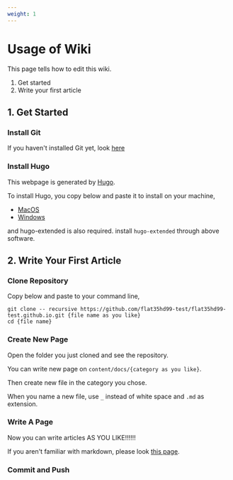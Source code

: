 ```yaml
---
weight: 1
---
```

# Usage of Wiki

This page tells how to edit this wiki.

1. Get started
2. Write your first article

## 1. Get Started

### Install Git  

If you haven't installed Git yet, look [here](https://sample.taru.work/docs/git/)

### Install Hugo 

This webpage is generated by [Hugo](https://gohugo.io/). 

To install Hugo, you copy below and paste it to install on your machine, 

- [MacOS](https://gohugo.io/getting-started/installing/#homebrew-macos)
- [Windows](https://gohugo.io/getting-started/installing/#chocolatey-windows)

and hugo-extended is also required. install `hugo-extended` through above software.

## 2. Write Your First Article

### Clone Repository

Copy below and paste to your command line,

```
git clone -- recursive https://github.com/flat35hd99-test/flat35hd99-test.github.io.git {file name as you like}
cd {file name}
```

### Create New Page

Open the folder you just cloned and see the repository.

You can write new page on `content/docs/{category as you like}`.

Then create new file in the category you chose.

When you name a new file, use `_` instead of white space and `.md` as extension.

### Write A Page

Now you can write articles AS YOU LIKE!!!!!!

If you aren't familiar with markdown, please look [this page](/docs/tips/markdown_syntax).

### Commit and Push

